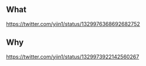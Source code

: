 ## What

https://twitter.com/yiin1/status/1329976368692682752

## Why

https://twitter.com/yiin1/status/1329973922142560267

